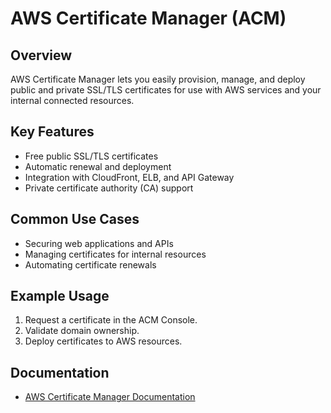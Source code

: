# AWS Certificate Manager (ACM)

## Overview
AWS Certificate Manager lets you easily provision, manage, and deploy public and private SSL/TLS certificates for use with AWS services and your internal connected resources.

## Key Features
- Free public SSL/TLS certificates
- Automatic renewal and deployment
- Integration with CloudFront, ELB, and API Gateway
- Private certificate authority (CA) support

## Common Use Cases
- Securing web applications and APIs
- Managing certificates for internal resources
- Automating certificate renewals

## Example Usage
1. Request a certificate in the ACM Console.
2. Validate domain ownership.
3. Deploy certificates to AWS resources.

## Documentation
- [AWS Certificate Manager Documentation](https://docs.aws.amazon.com/acm/)
